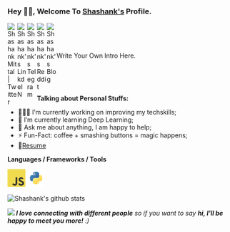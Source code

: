 ### Hey 👋🏽, Welcome To [Shashank's](#) Profile.

<a href="#">
  <img align="left" alt="Shashank Mittal | Twitter" width="22px" src="https://cdn.jsdelivr.net/npm/simple-icons@v3/icons/twitter.svg" />
</a>
<a href="https://www.linkedin.com/in/shashank-mittal-179073172/">
  <img align="left" alt="Shashank's LinkdeIN" width="22px" src="https://cdn.jsdelivr.net/npm/simple-icons@v3/icons/linkedin.svg" />
</a>
<a href="#">
  <img align="left" alt="Shashank's Telegram" width="22px" src="https://cdn.jsdelivr.net/npm/simple-icons@v3/icons/telegram.svg" />
</a>
<a href="#">
  <img align="left" alt="Shashank's Reddit" width="22px" src="https://cdn.jsdelivr.net/npm/simple-icons@v3/icons/reddit.svg" />
</a>
<a href="#">
  <img align="left" alt="Shashank's Blog" width="22px" src="https://cdn.jsdelivr.net/npm/simple-icons@3.2.0/icons/kaggle.svg" />
</a>
<br><br>


<br>

Write Your Own Intro Here.

<br>
<br>
<br>

**Talking about Personal Stuffs:**

- 👨🏽‍💻 I’m currently working on improving my techskills;
- 🌱 I’m currently learning Deep Learning; 
- 💬 Ask me about anything, I am happy to help;
- ⚡️ Fun-Fact: coffee + smashing buttons = magic happens;
- 📝[Resume](#)

**Languages / Frameworks / Tools**  

<code><img height="40" src="https://raw.githubusercontent.com/github/explore/80688e429a7d4ef2fca1e82350fe8e3517d3494d/topics/javascript/javascript.png"></code>
<code><img height="40" src="https://raw.githubusercontent.com/github/explore/80688e429a7d4ef2fca1e82350fe8e3517d3494d/topics/python/python.png"></code>


![Shashank's github stats](https://github-readme-stats.vercel.app/api?username=Shashank-Mittal&show_icons=true&hide_border=true)


<em><b><img src="https://media.giphy.com/media/LnQjpWaON8nhr21vNW/giphy.gif" width="25"> I love connecting with different people</b> so if you want to say <b>hi, I'll be happy to meet you more!</b> :)</em>

